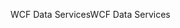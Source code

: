 <span data-ttu-id="df730-101">WCF Data Services</span><span class="sxs-lookup"><span data-stu-id="df730-101">WCF Data Services</span></span>
